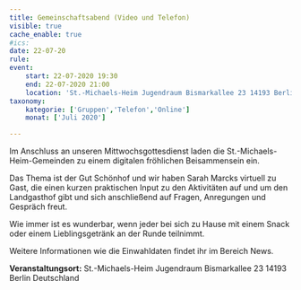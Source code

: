 ```yaml
---
title: Gemeinschaftsabend (Video und Telefon)
visible: true
cache_enable: true
#ics: 
date: 22-07-20
rule: 
event:
	start: 22-07-2020 19:30
	end: 22-07-2020 21:00
	location: 'St.-Michaels-Heim Jugendraum Bismarkallee 23 14193 Berlin Deutschland'
taxonomy:
	kategorie: ['Gruppen','Telefon','Online']
	monat: ['Juli 2020']

---
```

Im Anschluss an unseren Mittwochsgottesdienst laden die St.-Michaels-Heim-Gemeinden zu einem digitalen fröhlichen Beisammensein ein. 

Das Thema ist der Gut Schönhof und wir haben Sarah Marcks virtuell zu Gast, die einen kurzen praktischen Input zu den Aktivitäten auf und um den Landgasthof gibt und sich anschließend auf Fragen, Anregungen und Gespräch freut.

Wie immer ist es wunderbar, wenn jeder bei sich zu Hause mit einem Snack oder einem Lieblingsgetränk an der Runde teilnimmt.

Weitere Informationen wie die Einwahldaten findet ihr im Bereich News.



**Veranstaltungsort:** St.-Michaels-Heim
Jugendraum
Bismarkallee 23
14193 Berlin
Deutschland

